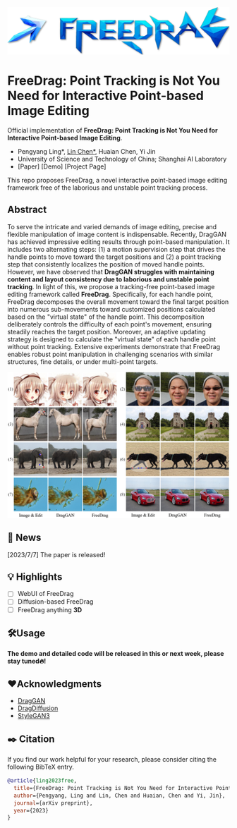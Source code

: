 <p align="center">
  <img src="./resources/logo2.png">
</p>

# FreeDrag: Point Tracking is Not You Need for Interactive Point-based Image Editing

Official implementation of **FreeDrag: Point Tracking is Not You Need for Interactive Point-based Image Editing**.
- Pengyang Ling*, [Lin Chen*](https://lin-chen.site), Huaian Chen, Yi Jin
- University of Science and Technology of China; Shanghai AI Laboratory
- [Paper] [Demo] [Project Page]

This repo proposes FreeDrag, a novel interactive point-based image editing framework free of the laborious and unstable point tracking process.

## Abstract
To serve the intricate and varied demands of image editing, precise and flexible manipulation of image content is indispensable. Recently, DragGAN has achieved impressive editing results through point-based manipulation. It includes two alternating steps: (1) a motion supervision step that drives the handle points to move toward the target positions and (2) a point tracking step that consistently localizes the position of moved handle points. However, we have observed that **DragGAN struggles with maintaining content and layout consistency due to laborious and unstable point tracking**. In light of this, we propose a tracking-free point-based image editing framework called **FreeDrag**.
Specifically, for each handle point, FreeDrag decomposes the overall movement toward the final target position into numerous sub-movements toward customized positions calculated based on the "virtual state" of the handle point. This decomposition deliberately controls the difficulty of each point's movement, ensuring steadily reaches the target position. Moreover, an adaptive updating strategy is designed to calculate the "virtual state" of each handle point without point tracking. Extensive experiments demonstrate that FreeDrag enables robust point manipulation in challenging scenarios with similar structures, fine details, or under multi-point targets.

![](resources/fig1.png)

## 📜 News
[2023/7/7] The paper is released!

## 💡 Highlights
- [ ] WebUI of FreeDrag
- [ ] Diffusion-based FreeDrag
- [ ] FreeDrag anything **3D**

## 🛠️Usage
**The demo and detailed code will be released in this or next week, please stay tuned🔥!**

## ❤️Acknowledgments
- [DragGAN](https://github.com/XingangPan/DragGAN/)
- [DragDiffusion](https://yujun-shi.github.io/projects/dragdiffusion.html)
- [StyleGAN3](https://github.com/NVlabs/stylegan3)
## ✒️ Citation
If you find our work helpful for your research, please consider citing the following BibTeX entry.
```bibtex
@article{ling2023free,
  title={FreeDrag: Point Tracking is Not You Need for Interactive Point-based Image Editing},
  author={Pengyang, Ling and Lin, Chen and Huaian, Chen and Yi, Jin},
  journal={arXiv preprint},
  year={2023}
}
```
